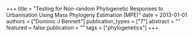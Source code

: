 +++
title = "Testing for Non-random Phylogenetic Responses to Urbanisation Using Mass Phylogeny Estimation (MPE)"
date = 2013-01-01
authors = ["Dominic J Bennett"]
publication_types = ["7"]
abstract = ""
featured = false
publication = ""
tags = ["phylogenetics"]
+++

